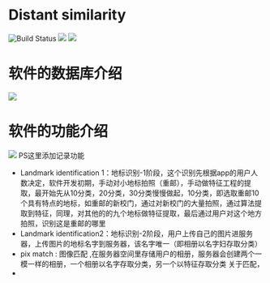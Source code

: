
Distant similarity
=========================

<p align="left">
    <img src='https://img.shields.io/badge/-%E8%AE%B0%E5%BD%95-yellow.svg' alt="Build Status">  
    <img src='https://img.shields.io/badge/-%E5%BE%AE%E4%BF%A1%E5%B0%8F%E7%A8%8B%E5%BA%8F-blue.svg'>
    <img src='https://img.shields.io/badge/-%E8%BD%BB%E7%A4%BE%E4%BA%A4-green.svg'>
</p>

软件的数据库介绍
=========================
![](https://github.com/Zr3Lm9Yh/Distant-similarity/blob/master/img/database.png)

软件的功能介绍
=========================
![](https://github.com/Zr3Lm9Yh/Distant-similarity/blob/master/img/app%E5%8A%9F%E8%83%BD.png)
PS这里添加记录功能

- Landmark identification 1：地标识别-1阶段，这个识别先根据app的用户人数决定，软件开发初期，手动对小地标拍照（重邮），手动做特征工程的提取，最开始先从10分类，20分类，30分类慢慢做起，10分类，即选取重邮10个具有特点的地标，如重邮的新校门，通过对新校门的大量拍照，通过算法提取到特征，同理，对其他的的九个地标做特征提取，最后通过用户对这个地方拍照，识别这是重邮的哪里
- Landmark identification2：地标识别-2阶段，用户上传自己的图片进服务器，上传图片的地标名字到服务器，该名字唯一（即相册以名字妇存取分类）
- pix match : 图像匹配 ,在服务器空间里存储用户的相册，服务器会创建两个一模一样的相册，一个相册以名字存取分类，另一个以特征存取分类
关于匹配，
- 
